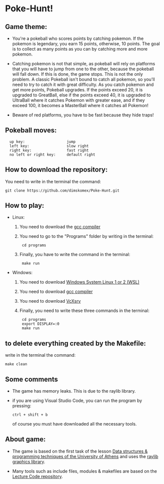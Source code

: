# Poke-Hunt!

## Game theme: 
* You're a pokeball who scores points by catching pokemon. If the pokemon is legendary, you earn 15 points, otherwise, 10 points. The goal is to collect as many points as you can by catching more and more pokemon.

* Catching pokemon is not that simple, as pokeball will rely on platforms that you will have to jump from one to the other, because the pokeball will fall down. If this is done, the game stops. This is not the only problem. A classic Pokeball isn't bound to catch all pokemon, so you'll need to try to catch it with great difficulty. As you catch pokemon and get more points, Pokeball upgrades. If the points exceed 20, it is upgraded to GreatBall, else if the points exceed 40, it is upgraded to UltraBall where it catches Pokemon with greater ease, and if they exceed 100, it becomes a MasterBall where it catches all Pokemon!

* Beware of red platforms, you have to be fast because they hide traps!

## Pokeball moves: 
      up key:                   jump 
      left key:                 slow right
      right key:                fast right
      no left or right key:     default right

## How to download the repository:
  You need to write in the terminal the command:

    git clone https://github.com/dimskomex/Poke-Hunt.git

## How to play:
- Linux: 
    1) You need to download the [gcc compiler](https://www.geeksforgeeks.org/how-to-install-gcc-compiler-on-linux/) 

    2) You need to go to the "Programs" folder by writing in the terminal:

            cd programs
    
    3) Finally, you have to write the command in the terminal:

            make run

- Windows:
    1) You need to download [Windows System Linux 1 or 2 (WSL)](https://learn.microsoft.com/en-us/windows/wsl/install) 
    2) You need to download [gcc compiler](https://www.systranbox.com/how-to-install-gcc-on-wsl-linux/)
    3) You need to download [VcXsrv](https://www.youtube.com/watch?v=4SZXbl9KVsw)
    4) Finally, you need to write these three commands in the terminal:
    
            cd programs
            export DISPLAY=:0
            make run

## to delete everything created by the Makefile:
write in the terminal the command:

    make clean

## Some comments
  * The game has memory leaks. This is due to the raylib library.
  * if you are using Visual Studio Code, you can run the program by pressing:

        ctrl + shift + b
      of course you must have downloaded all the necessary tools.

## About game:
- The game is based on the first task of the lesson [Data structures & programming techniques of the University of Athens](https://k08.chatzi.org/projects/project1/) and uses the [raylib graphics library](https://github.com/raysan5/raylib/blob/master/src/raylib.h).

- Many tools such as include files, modules & makefiles are based on the [Lecture Code repository](https://github.com/chatziko-k08/lecture-code).
